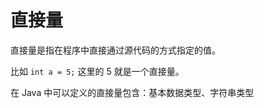 # 直接量

直接量是指在程序中直接通过源代码的方式指定的值。

比如 `int a = 5;` 这里的 5 就是一个直接量。

在 Java 中可以定义的直接量包含：基本数据类型、字符串类型



